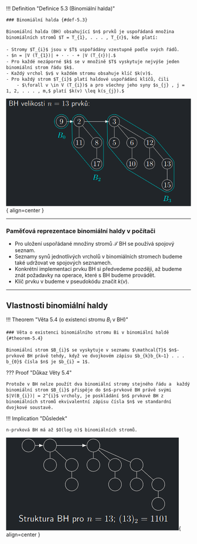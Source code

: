 <a id="def-5.3"></a>
!!! Definition "Definice 5.3 (Binomiální halda)"

    ### Binomiální halda {#def-5.3}

    Binomiální halda (BH) obsahující $n$ prvků je uspořádaná množina binomiálních stromů $T = T_{1}, . . . , T_{ℓ}$, kde platí:
    
    - Stromy $T_{i}$ jsou v $T$ uspořádány vzestupně podle svých řádů.
    - $n = |V (T_{1})| + · · · + |V (T_{ℓ})|.$
    - Pro každé nezáporné $k$ se v množině $T$ vyskytuje nejvýše jeden binomiální strom řádu $k$.
    - Každý vrchol $v$ v každém stromu obsahuje klíč $k(v)$.
    - Pro každý strom $T_{i}$ platí haldové uspořádání klíčů, čili
        - $\forall v \in V (T_{i})$ a pro všechny jeho syny $s_{j} , j = 1, 2, . . . , m,$ platí $k(v) \leq k(s_{j}).$

![Image title](../assets/05/binomial_heap1.png){ align=center }

---

### Paměťová reprezentace binomiální haldy v počítači

- Pro uložení uspořádané množiny stromů $\mathcal{T}$ BH se používá spojový seznam.
- Seznamy synů jednotlivých vrcholů v binomiálních stromech budeme také udržovat ve spojových seznamech.
- Konkrétní implementaci prvku BH si předvedeme později, až budeme znát požadavky na operace, které s BH budeme provádět.
- Klíč prvku v budeme v pseudokódu značit $k(v)$.

---

## Vlastnosti binomiální haldy

<a id="theorem-5.4"></a>
!!! Theorem "Věta 5.4 (o existenci stromu $B_{i}$ v BH)"

    ### Věta o existenci binomiálního stromu Bi v binomiální haldě {#theorem-5.4}

    Binomiální strom $B_{i}$ se vyskytuje v seznamu $\mathcal{T}$ $n$-prvkové BH právě tehdy, když ve dvojkovém zápisu $b_{k}b_{k−1} . . . b_{0}$ čísla $n$ je $b_{i} = 1$.

??? Proof "Důkaz Věty 5.4"

    Protože v BH nelze použít dva binomiální stromy stejného řádu a  každý binomiální strom $B_{i}$ přispěje do $n$-prvkové BH právě svými 
    $|V(B_{i})| = 2^{i}$ vrcholy, je poskládání $n$ prvkové BH z binomiálních stromů ekvivalentní zápisu čísla $n$ ve standardní dvojkové soustavě.

!!! Implication "Důsledek"

    n-prvková BH má až $O(log n)$ binomiálních stromů.

![Image title](../assets/05/binomial_heap2.png){ align=center }
